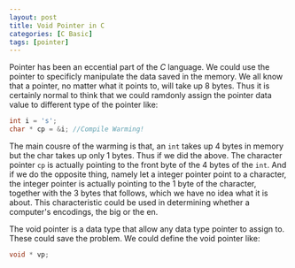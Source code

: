 ```yaml
---
layout: post
title: Void Pointer in C
categories: [C Basic]
tags: [pointer]
---
```


Pointer has been an eccential part of the _C_ language. We could use the pointer to specificly manipulate the data saved in the memory. We all know that a pointer, no matter what it points to, will take up 8 bytes. Thus it is certainly normal to think that we could ramdonly assign the pointer data value to different type of the pointer like:

```c
int i = 's';
char * cp = &i; //Compile Warming!
```

The main cousre of the warming is that, an `int` takes up 4 bytes in memory but the char takes up only 1 bytes. Thus if we did the above. The character pointer `cp` is actually pointing to the front byte of the 4 bytes of the `int`. And if we do the opposite thing, namely let a integer pointer point to a character, the integer pointer is actually pointing to the 1 byte of the character, together with the 3 bytes that follows, which we have no idea what it is about.
This characteristic could be used in determining whether a computer's  encodings, the big or the en.

The void pointer is a data type that allow any data type pointer to assign to. These could save the problem.
We could define the void pointer like:

```c
void * vp;
```
